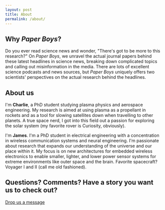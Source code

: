 ```yaml
---
layout: post
title: About
permalink: /about/
---
```


## Why *Paper Boys*?
Do you ever read science news and wonder, "There's got to be more to this research?"  On *Paper Boys*, we unravel the actual journal papers behind these latest headlines in science news, breaking down complicated topics and calling out misinformation in the media. There are lots of excellent science podcasts and news sources, but *Paper Boys* uniquely offers two scientists' perspectives on the actual research behind the headlines. 

## About us

I'm **Charlie**, a PhD student studying plasma physics and aerospace engineering. My research is aimed at using plasma as a propellant in rockets and as a tool for slowing satellites down when travelling
to other planets. A true space nerd, I got into this field out a passion for exploring the solar system (my favorite rover is Curiosity, obviously).

I'm **James**. I'm a PhD student in electrical engineering with a concentration in wireless communication systems and neural engineering. I'm passionate about research that expands our understanding of the universe and our place within it. My focus is on new architectures for embedded wireless electronics to enable smaller, lighter, and lower power sensor systems for extreme environments like outer space and the brain. Favorite spacecraft? Voyager I and II (call me old fashioned).

## Questions? Comments? Have a story you want us to check out? 
[Drop us a message](mailto:paperboyspod@gmail.com)
